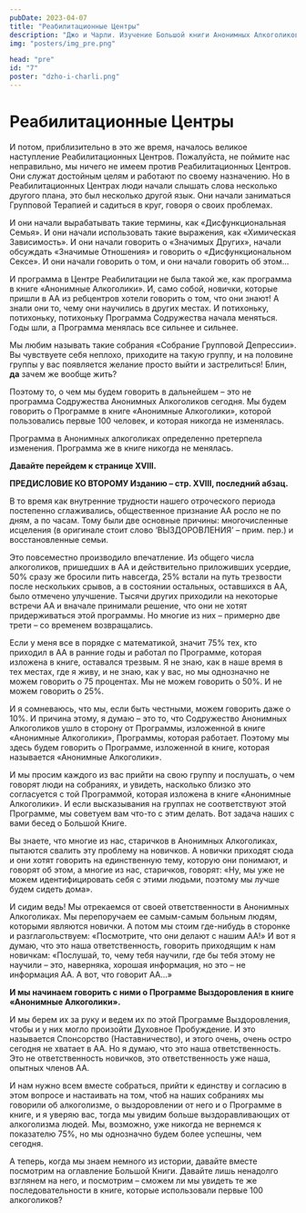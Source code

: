 ```yaml
---
pubDate: 2023-04-07
title: "Реабилитационные Центры"
description: "Джо и Чарли. Изучение Большой книги Анонимных Алкоголиков. (006)"
img: "posters/img_pre.png"

head: "pre"
id: "7"
poster: "dzho-i-charli.png"
---
```


# Реабилитационные Центры

И потом, приблизительно в это же время, началось великое наступление Реабилитационных Центров. Пожалуйста, не поймите нас неправильно, мы ничего не имеем против Реабилитационных Центров. Они служат достойным целям и работают по своему назначению. Но в Реабилитационных Центрах люди начали слышать слова несколько другого плана, это был несколько другой язык. Они начали заниматься Групповой Терапией и садиться в круг, говоря о своих проблемах.

И они начали вырабатывать такие термины, как «Дисфункциональная Семья». И они начали использовать такие выражения, как «Химическая Зависимость». И они начали говорить о «Значимых Других», начали обсуждать «Значимые Отношения» и говорить о «Дисфункциональном Сексе». И они начали говорить о том, и они начали говорить об этом…

И программа в Центре Реабилитации не была такой же, как программа в книге «Анонимные Алкоголики».
И, само собой, новички, которые пришли в АА из ребцентров хотели говорить о том, что они знают! А знали они то, чему они научились в других местах. И потихоньку, потихоньку, потихоньку Программа Содружества начала меняться. Годы шли, а Программа менялась все сильнее и сильнее.

Мы любим называть такие собрания «Собрание Групповой Депрессии». Вы чувствуете себя неплохо, приходите на такую группу, и на половине группы у вас появляется желание просто выйти и застрелиться! Блин, **да** зачем же вообще жить?

Поэтому то, о чем мы будем говорить в дальнейшем – это не программа Содружества Анонимных Алкоголиков сегодня. Мы будем говорить о Программе в книге «Анонимные Алкоголики», которой пользовались первые 100 человек, и которая никогда не изменялась.

Программа в Анонимных алкоголиках определенно претерпела изменения. Программа же в книге никогда не менялась.

**Давайте перейдем к странице XVIII.**

**ПРЕДИСЛОВИЕ КО ВТОРОМУ Изданию – стр. XVIII, последний абзац.**

В то время как внутренние трудности нашего отроческого периода постепенно сглаживались, общественное признание АА росло не по дням, а по часам. Тому были две основные причины: многочисленные исцеления (в оригинале стоит слово ‘ВЫЗДОРОВЛЕНИЯ’ – прим. пер.) и восстановленные семьи.

Это повсеместно производило впечатление. Из общего числа алкоголиков, пришедших в АА и действительно приложивших усердие, 50% сразу же бросили пить навсегда, 25% встали на путь трезвости после нескольких срывов, а в состоянии остальных, оставшихся в АА, было отмечено улучшение. Тысячи других приходили на некоторые встречи АА и вначале принимали решение, что они не хотят придерживаться этой программы. Но многие из них – примерно две трети – со временем возвращались.

Если у меня все в порядке с математикой, значит 75% тех, кто приходил в АА в ранние годы и работал по Программе, которая изложена в книге, оставался трезвым. Я не знаю, как в наше время в тех местах, где я живу, и не знаю, как у вас, но мы однозначно не можем говорить о 75 процентах. Мы не можем говорить о 50%. И не можем говорить о 25%.

И я сомневаюсь, что мы, если быть честными, можем говорить даже о 10%. И причина этому, я думаю – это то, что Содружество Анонимных Алкоголиков ушло в сторону от Программы, изложенной в книге «Анонимные Алкоголики», Программы, которая работает. Поэтому мы здесь будем говорить о Программе, изложенной в книге, которая называется «Анонимные Алкоголики».

И мы просим каждого из вас прийти на свою группу и послушать, о чем говорят люди на собраниях, и увидеть, насколько близко это согласуется с той Программой, которая изложена в книге «Анонимные Алкоголики». И если высказывания на группах не соответствуют этой Программе, мы советуем вам что-то с этим делать. Вот задача наших с вами бесед о Большой Книге.

Вы знаете, что многие из нас, старичков в Анонимных Алкоголиках, пытаются свалить эту проблему на новичков. А новички приходят сюда и они хотят говорить на единственную тему, которую они понимают, и говорят об этом, а многие из нас, старичков, говорят: «Ну, мы уже не можем идентифицировать себя с этими людьми, поэтому мы лучше будем сидеть дома».

И сидим ведь! Мы отрекаемся от своей ответственности в Анонимных Алкоголиках. Мы перепоручаем ее самым-самым больным людям, которыми являются новички. А потом мы стоим где-нибудь в сторонке и разглагольствуем: «Посмотрите, что они делают с нашим АА!» И вот я думаю, что это наша ответственность, говорить приходящим к нам новичкам: «Послушай, то, чему тебя научили, где бы тебя этому не научили – это, наверняка, хорошая информация, но это – не информация АА. А вот, что говорит АА…»

**И мы начинаем говорить с ними о Программе Выздоровления в книге «Анонимные Алкоголики».**

И мы берем их за руку и ведем их по этой Программе Выздоровления, чтобы и у них могло произойти Духовное Пробуждение. И это называется Спонсорство (Наставничество), и этого очень, очень остро сегодня не хватает в АА. Но я думаю, что это наша ответственность. Это не ответственность новичков, это ответственность уже наша, опытных членов АА.

И нам нужно всем вместе собраться, прийти к единству и согласию в этом вопросе и настаивать на том, чтоб на наших собраниях мы говорили об алкоголизме, о выздоровлении от него и о Программе в книге, и я уверяю вас, тогда мы увидим больше выздоравливающих от алкоголизма людей. Мы, возможно, уже никогда не вернемся к показателю 75%, но мы однозначно будем более успешны, чем сегодня.

А теперь, когда мы знаем немного из истории, давайте вместе посмотрим на оглавление Большой Книги. Давайте лишь ненадолго взглянем на него, и посмотрим – сможем ли мы увидеть те же последовательности в книге, которые использовали первые 100 алкоголиков?
